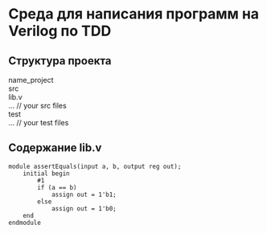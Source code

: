 # Среда для написания программ на Verilog по TDD

## Структура проекта
name_project<br>
  src<br>
    lib.v<br>
    ... // your src files<br>
  test<br>
    ... // your test files<br>
    
## Содержание lib.v
```
module assertEquals(input a, b, output reg out);
	initial begin 
		#1
		if (a == b)
			assign out = 1'b1;
		else
			assign out = 1'b0;
	end
endmodule
```
